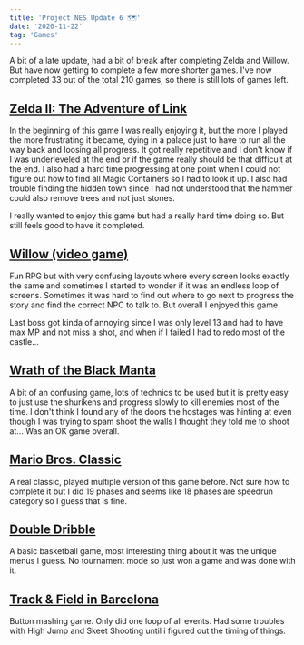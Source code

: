 ```yaml
---
title: 'Project NES Update 6 🗺️'
date: '2020-11-22'
tag: 'Games'
---
```


A bit of a late update, had a bit of break after completing Zelda and Willow. But have now getting to complete a few more shorter games.
I've now completed 33 out of the total 210 games, so there is still lots of games left.

## <a href="https://en.wikipedia.org/wiki/Zelda_II:_The_Adventure_of_Link" target="_blank" rel="noreferrer">Zelda II: The Adventure of Link</a>

In the beginning of this game I was really enjoying it, but the more I played the more frustrating it became, dying in a palace just to have to run all the way back and loosing all progress. It got really repetitive and I don't know if I was underleveled at the end or if the game really should be that difficult at the end. I also had a hard time progressing at one point when I could not figure out how to find all Magic Containers so I had to look it up. I also had trouble finding the hidden town since I had not understood that the hammer could also remove trees and not just stones.

I really wanted to enjoy this game but had a really hard time doing so. But still feels good to have it completed.

## <a href="https://en.wikipedia.org/wiki/Willow_(video_game)" target="_blank" rel="noreferrer">Willow (video game)</a>

Fun RPG but with very confusing layouts where every screen looks exactly the same and sometimes I started to wonder if it was an endless loop of screens. Sometimes it was hard to find out where to go next to progress the story and find the correct NPC to talk to. But overall I enjoyed this game.

Last boss got kinda of annoying since I was only level 13 and had to have max MP and not miss a shot, and when if I failed I had to redo most of the castle...

## <a href="https://en.wikipedia.org/wiki/Wrath_of_the_Black_Manta" target="_blank" rel="noreferrer">Wrath of the Black Manta</a>

A bit of an confusing game, lots of technics to be used but it is pretty easy to just use the shurikens and progress slowly to kill enemies most of the time. I don't think I found any of the doors the hostages was hinting at even though I was trying to spam shoot the walls I thought they told me to shoot at... Was an OK game overall.

## <a href="https://en.wikipedia.org/wiki/Mario_Bros." target="_blank" rel="noreferrer">Mario Bros. Classic</a>

A real classic, played multiple version of this game before. Not sure how to complete it but I did 19 phases and seems like 18 phases are speedrun category so I guess that is fine.

## <a href="https://en.wikipedia.org/wiki/Double_Dribble_(video_game)" target="_blank" rel="noreferrer">Double Dribble</a>

A basic basketball game, most interesting thing about it was the unique menus I guess. No tournament mode so just won a game and was done with it.

## <a href="https://en.wikipedia.org/wiki/Track_%26_Field_(video_game)" target="_blank" rel="noreferrer">Track & Field in Barcelona</a>

Button mashing game. Only did one loop of all events. Had some troubles with High Jump and Skeet Shooting until i figured out the timing of things.
